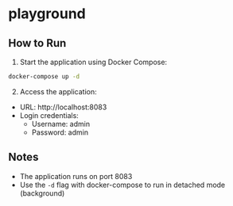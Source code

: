 # playground

## How to Run

1. Start the application using Docker Compose:
```bash
docker-compose up -d
```

2. Access the application:
- URL: http://localhost:8083
- Login credentials:
  - Username: admin
  - Password: admin

## Notes
- The application runs on port 8083
- Use the `-d` flag with docker-compose to run in detached mode (background) 